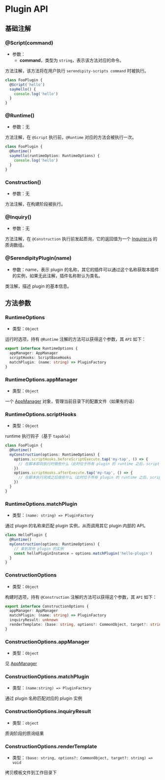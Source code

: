 # Plugin API

## 基础注解

### @Script(command)

- 参数：
    - **command**，类型为 `string`，表示该方法对应的命令。

方法注解，该方法将在用户执行 `serendipity-scripts command` 时被执行。

```typescript
class FooPlugin {
  @Script('hello')
  sayHello() {
    console.log('hello')
  }
}
```

### @Runtime()

- 参数：无

方法注解，在 `@Script` 执行前，`@Runtime` 对应的方法会被执行一次。

```typescript
class FooPlugin {
  @Runtime()
  sayHello(runtimeOption: RuntimeOptions) {
    console.log('hello')
  }
}
```

### Construction()

- 参数：无

方法注解，在构建阶段被执行。

### @Inquiry()

- 参数：无

方法注解，在 `@Construction` 执行前发起质询，它的返回值为一个 [Inquirer.js](https://github.com/SBoudrias/Inquirer.js) 的质询数组。

### @SerendipityPlugin(name)

- 参数：name，表示 plugin 的名称，其它的插件可以通过这个名称获取本插件的实例，如果无此注解，插件名称默认为类名。

类注解，描述 plugin 的基本信息。

## 方法参数

### RuntimeOptions

- 类型：`Object`

运行时选项，持有 `@Runtime` 注解的方法可以获得这个参数，其 `API` 如下：

```typescript
export interface RuntimeOptions {
  appManager: AppManager
  scriptHooks: ScriptBaseHooks
  matchPlugin: (name: string) => PluginFactory
}
```

### RuntimeOptions.appManager

- 类型：`Object`

一个 [AppManager](API/basic?id=appmanager) 对象，管理当前目录下的配置文件（如果有的话）

### RuntimeOptions.scriptHooks

- 类型：`Object`

runtime 执行钩子（基于 `tapable`）

```typescript
class FooPlugin {
  @Runtime()
  myConstruction(options: RuntimeOptions) {
    options.scriptHooks.beforeScriptExecute.tap('my-tap', () => {
      // 在脚本即将执行时做些什么（此时位于所有 plugin 的 runtime 之后，script 执行之前）
    })
    options.scriptHooks.afterExecute.tap('my-tap', () => {
      // 在脚本执行完成之后做些什么（此时位于所有 plugin 的 runtime 之后，script 执行之前）
    })
  }
}
```

### RuntimeOptions.matchPlugin

- 类型：`(name: string) => PluginFactory`

通过 plugin 的名称来匹配 plugin 实例，从而调用其它 plugin 内部的 API。

```typescript
class HelloPlugin {
  @Runtime()
  myConstruction(options: RuntimeOptions) {
    // 拿到其他 plugin 的实例
    const helloPluginInstance = options.matchPlugin('hello-plugin')
  }
}
```

### ConstructionOptions

- 类型：`Object`

构建时选项，持有 `@Construction` 注解的方法可以获得这个参数，其 `API` 如下：

```typescript
export interface ConstructionOptions {
  appManager: AppManager
  matchPlugin: (name: string) => PluginFactory
  inquiryResult: unknown
  renderTemplate: (base: string, options?: CommonObject, target?: string) => void
}
```

### ConstructionOptions.appManager

- 类型：`Object`

见 [AppManager](API/basic?id=appmanager)

### ConstructionOptions.matchPlugin

- 类型：`(name:string) => PluginFactory`

通过 plugin 名称匹配对应的 plugin 实例

### ConstructionOptions.inquiryResult

- 类型：`object`

质询阶段的质询结果

### ConstructionOptions.renderTemplate

- 类型：`(base: string, options?: CommonObject, target?: string) => void`

拷贝模板文件到工作目录下
